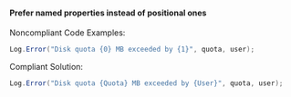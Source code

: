 #### Prefer named properties instead of positional ones

Noncompliant Code Examples:
```csharp
Log.Error("Disk quota {0} MB exceeded by {1}", quota, user);
```


Compliant Solution:
```csharp
Log.Error("Disk quota {Quota} MB exceeded by {User}", quota, user);
```
